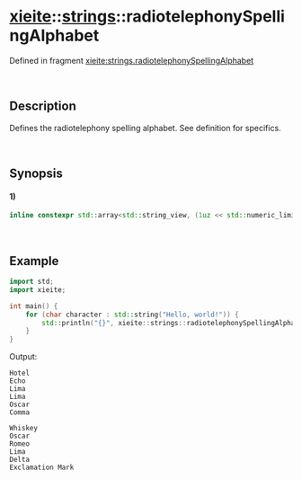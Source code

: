 # [xieite](../../xieite.md)\:\:[strings](../../strings.md)\:\:radiotelephonySpellingAlphabet
Defined in fragment [xieite:strings.radiotelephonySpellingAlphabet](../../../src/strings/radiotelephony_spelling_alphabet.cpp)

&nbsp;

## Description
Defines the radiotelephony spelling alphabet. See definition for specifics.

&nbsp;

## Synopsis
#### 1)
```cpp
inline constexpr std::array<std::string_view, (1uz << std::numeric_limits<unsigned char>::digits)> radiotelephonySpellingAlphabet = /* ... */;
```

&nbsp;

## Example
```cpp
import std;
import xieite;

int main() {
    for (char character : std::string("Hello, world!")) {
        std::println("{}", xieite::strings::radiotelephonySpellingAlphabet[character]);
    }
}
```
Output:
```
Hotel
Echo
Lima
Lima
Oscar
Comma

Whiskey
Oscar
Romeo
Lima
Delta
Exclamation Mark
```
